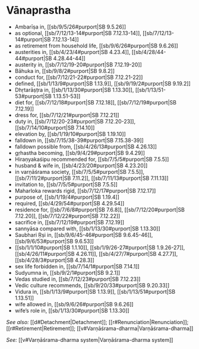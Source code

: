 # Vānaprastha

* Ambarīṣa in, [[sb/9/5/26#purport|SB 9.5.26]]
* as optional, [[sb/7/12/13-14#purport|SB 7.12.13-14]], [[sb/7/12/13-14#purport|SB 7.12.13-14]]
* as retirement from household life, [[sb/9/6/26#purport|SB 9.6.26]]
* austerities in, [[sb/4/23/4#purport|SB 4.23.4]], [[sb/4/28/44-44#purport|SB 4.28.44-44]]
* austerity in, [[sb/7/12/19-20#purport|SB 7.12.19-20]]
* Bāhuka in, [[sb/9/8/2#purport|SB 9.8.2]]
* conduct for, [[sb/7/12/21-22#purport|SB 7.12.21-22]]
* defined, [[sb/1/13/9#purport|SB 1.13.9]], [[sb/9/19/2#purport|SB 9.19.2]]
* Dhṛtarāṣṭra in, [[sb/1/13/30#purport|SB 1.13.30]], [[sb/1/13/51-53#purport|SB 1.13.51-53]]
* diet for, [[sb/7/12/18#purport|SB 7.12.18]], [[sb/7/12/19#purport|SB 7.12.19]]
* dress for, [[sb/7/12/21#purport|SB 7.12.21]]
* duty in, [[sb/7/12/20-23#purport|SB 7.12.20-23]], [[sb/7/14/10#purport|SB 7.14.10]]
* elevation by, [[sb/1/19/10#purport|SB 1.19.10]]
* falldown in, [[sb/7/15/38-39#purport|SB 7.15.38-39]]
* falldown possible from, [[sb/4/26/13#purport|SB 4.26.13]]
* gṛhastha becoming, [[sb/9/4/29#purport|SB 9.4.29]]
* Hiraṇyakaśipu recommended for, [[sb/7/5/5#purport|SB 7.5.5]]
* husband & wife in, [[sb/4/23/20#purport|SB 4.23.20]]
* in varṇāśrama society, [[sb/7/5/5#purport|SB 7.5.5]], [[sb/7/11/2#purport|SB 7.11.2]], [[sb/7/11/13#purport|SB 7.11.13]]
* invitation to, [[sb/7/5/5#purport|SB 7.5.5]]
* Maharloka rewards rigid, [[sb/7/12/17#purport|SB 7.12.17]]
* purpose of, [[sb/1/19/4#purport|SB 1.19.4]]
* required, [[sb/4/29/54#purport|SB 4.29.54]]
* residence for, [[sb/7/6/8#purport|SB 7.6.8]], [[sb/7/12/20#purport|SB 7.12.20]], [[sb/7/12/22#purport|SB 7.12.22]]
* sacrifice in, [[sb/7/12/19#purport|SB 7.12.19]]
* sannyāsa compared with, [[sb/1/13/30#purport|SB 1.13.30]]
* Saubhari Ṛṣi in, [[sb/9/6/45-46#purport|SB 9.6.45-46]], [[sb/9/6/53#purport|SB 9.6.53]]
*  [[sb/1/1/10#purport|SB 1.1.10]], [[sb/1/9/26-27#purport|SB 1.9.26-27]], [[sb/4/26/11#purport|SB 4.26.11]], [[sb/4/27/7#purport|SB 4.27.7]], [[sb/4/28/3#purport|SB 4.28.3]]
* sex life forbidden in, [[sb/7/14/1#purport|SB 7.14.1]]
* Sudyumna in, [[sb/9/2/1#purport|SB 9.2.1]]
* Vedas studied in, [[sb/7/12/23#purport|SB 7.12.23]]
* Vedic culture recommends, [[sb/9/20/33#purport|SB 9.20.33]]
* Vidura in, [[sb/1/13/9#purport|SB 1.13.9]], [[sb/1/13/51#purport|SB 1.13.51]]
* wife allowed in, [[sb/9/6/26#purport|SB 9.6.26]]
* wife’s role in, [[sb/1/13/30#purport|SB 1.13.30]]

*See also:* [[d#Detachment|Detachment]]; [[r#Renunciation|Renunciation]]; [[r#Retirement|Retirement]]; [[v#Varṇāśrama-dharma|Varṇāśrama-dharma]]

*See:* [[v#Varṇāśrama-dharma system|Varṇāśrama-dharma system]]

